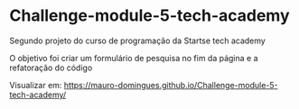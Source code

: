 # Challenge-module-5-tech-academy

Segundo projeto do curso de programação da Startse tech academy

O objetivo foi criar um formulário de pesquisa no fim da página e a refatoração do código

Visualizar em: https://mauro-domingues.github.io/Challenge-module-5-tech-academy/
